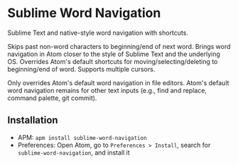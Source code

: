 # Sublime Word Navigation

Sublime Text and native-style word navigation with shortcuts.

Skips past non-word characters to beginning/end of next word. Brings word navigation in Atom closer to the style of Sublime Text and the underlying OS. Overrides Atom's default shortcuts for moving/selecting/deleting to beginning/end of word. Supports multiple cursors.

Only overrides Atom's default word navigation in file editors. Atom's default word navigation remains for other text inputs (e.g., find and replace, command palette, git commit).

<!-- ![A screenshot of your package](https://f.cloud.github.com/assets/69169/2290250/c35d867a-a017-11e3-86be-cd7c5bf3ff9b.gif) -->

## Installation

- APM: `apm install sublime-word-navigation`
- Preferences: Open Atom, go to `Preferences > Install`, search for `sublime-word-navigation`, and install it
